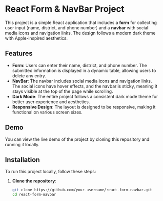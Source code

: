 # React Form & NavBar Project

This project is a simple React application that includes a **form** for collecting user input (name, district, and phone number) and a **navbar** with social media icons and navigation links. The design follows a modern dark theme with Apple-inspired aesthetics.

## Features

- **Form**: Users can enter their name, district, and phone number. The submitted information is displayed in a dynamic table, allowing users to delete any entry.
- **NavBar**: The navbar includes social media icons and navigation links. The social icons have hover effects, and the navbar is sticky, meaning it stays visible at the top of the page while scrolling.
- **Dark Mode**: The entire project follows a consistent dark mode theme for better user experience and aesthetics.
- **Responsive Design**: The layout is designed to be responsive, making it functional on various screen sizes.

## Demo

You can view the live demo of the project by cloning this repository and running it locally.

## Installation

To run this project locally, follow these steps:

1. **Clone the repository**:
   ```bash
   git clone https://github.com/your-username/react-form-navbar.git
   cd react-form-navbar


